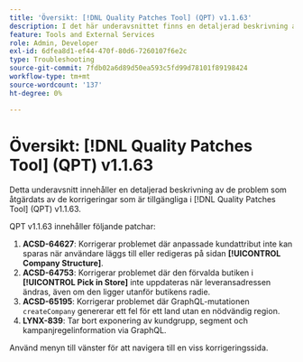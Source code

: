 ```yaml
---
title: 'Översikt: [!DNL Quality Patches Tool] (QPT) v1.1.63'
description: I det här underavsnittet finns en detaljerad beskrivning av de problem som åtgärdats av de korrigeringar som finns i  [!DNL Quality Patches Tool] (QPT) v1.1.63.
feature: Tools and External Services
role: Admin, Developer
exl-id: 6dfea8d1-ef44-470f-80d6-7260107f6e2c
type: Troubleshooting
source-git-commit: 7fdb02a6d89d50ea593c5fd99d78101f89198424
workflow-type: tm+mt
source-wordcount: '137'
ht-degree: 0%

---
```


# Översikt: [!DNL Quality Patches Tool] (QPT) v1.1.63

Detta underavsnitt innehåller en detaljerad beskrivning av de problem som åtgärdats av de korrigeringar som är tillgängliga i [!DNL Quality Patches Tool] (QPT) v1.1.63.

QPT v1.1.63 innehåller följande patchar:

1. **ACSD-64627**: Korrigerar problemet där anpassade kundattribut inte kan sparas när användare läggs till eller redigeras på sidan **[!UICONTROL Company Structure]**.
1. **ACSD-64753**: Korrigerar problemet där den förvalda butiken i **[!UICONTROL Pick in Store]** inte uppdateras när leveransadressen ändras, även om den ligger utanför butikens radie.
1. **ACSD-65195**: Korrigerar problemet där GraphQL-mutationen `createCompany` genererar ett fel för ett land utan en nödvändig region.
1. **LYNX-839**: Tar bort exponering av kundgrupp, segment och kampanjregelinformation via GraphQL.

Använd menyn till vänster för att navigera till en viss korrigeringssida.
